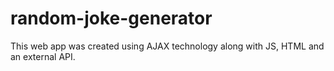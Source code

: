 # random-joke-generator
This web app was created using AJAX technology along with JS, HTML and an external API.
